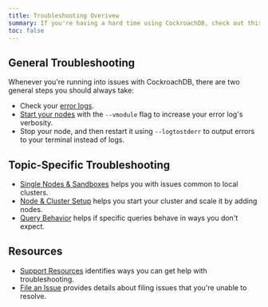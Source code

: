 ```yaml
---
title: Troubleshooting Overivew
summary: If you're having a hard time using CockroachDB, check out this overview of our existing troubleshooting resources
toc: false
---
```


## General Troubleshooting

Whenever you're running into issues with CockroachDB, there are two general steps you should always take:
 
 - Check your [error logs](error-logs.html).
 - [Start your nodes](start-a-node.html) with the `--vmodule` flag to increase your error log's verbosity.
 - Stop your node, and then restart it using `--logtostderr` to output errors to your terminal instead of logs.

## Topic-Specific Troubleshooting

- [Single Nodes & Sandboxes](single-nodes-and-sandboxes-troubleshooting.html) helps you with issues common to local clusters.
- [Node & Cluster Setup]() helps you start your cluster and scale it by adding nodes.
- [Query Behavior](cluster-setup-troubleshooting.html) helps if specific queries behave in ways you don't expect.

## Resources

- [Support Resources](support-resources.html) identifies ways you can get help with troubleshooting.
- [File an Issue](file-an-issue.html) provides details about filing issues that you're unable to resolve.
